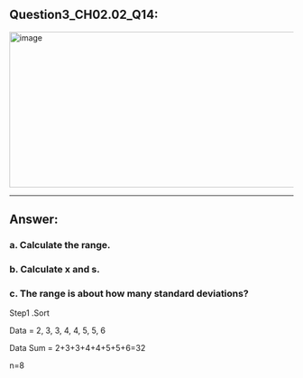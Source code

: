 ## Question3_CH02.02_Q14:
<img width="563" height="276" alt="image" src="https://github.com/user-attachments/assets/afe7558e-ca8a-4be3-8b61-7a567d319fa3" />




---
## Answer:
### a. Calculate the range.
### b. Calculate x and s.
### c. The range is about how many standard deviations?
Step1 .Sort

Data =  2, 3, 3, 4, 4, 5, 5, 6

Data Sum = 2+3+3+4+4+5+5+6=32

n=8
